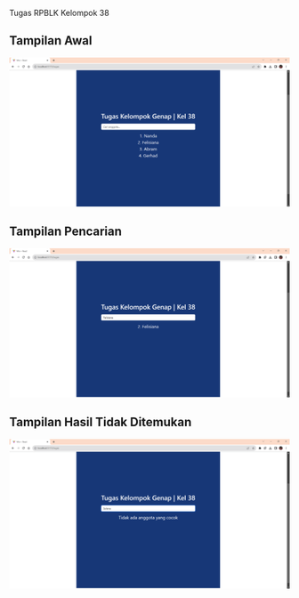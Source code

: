 Tugas RPBLK Kelompok 38

## Tampilan Awal
![Gambar Tampilan Awal](/public/images/tampilan-awal.png)

## Tampilan Pencarian
![Gambar Tampilan Pencarian](/public/images/tampilan-pencarian.png)

## Tampilan Hasil Tidak Ditemukan
![Hasil Tidak Ditemukan](/public/images/hasil-tidak-ditemukan.png)